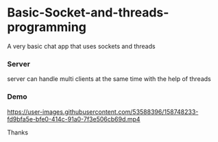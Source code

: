 # Basic-Socket-and-threads-programming
A very basic chat app that uses sockets and threads

### Server
server can handle multi clients at the same time with the help of threads

### Demo
https://user-images.githubusercontent.com/53588396/158748233-fd9bfa5e-bfe0-414c-91a0-7f3e506cb69d.mp4

Thanks
